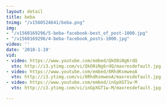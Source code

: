 ```yaml
---
layout: detail
title: beba
tnimg: "/v1560524641/beba.png"
img:
- "/v1560169296/5-beba-facebook-best_of_post-1000.jpg"
- "/v1560169296/4-beba-facebook_posts-1000.jpg"
video: ''
date: '2010-1-10'
vid:
- video: https://www.youtube.com/embed/QkO0iNg6rdQ
  vtn: http://i3.ytimg.com/vi/QkO0iNg6rdQ/maxresdefault.jpg
- video: https://www.youtube.com/embed/8RhdKsmweoA
  vtn: http://i3.ytimg.com/vi/8RhdKsmweoA/maxresdefault.jpg
- video: https://www.youtube.com/embed/inGpXGT1w-M
  vtn: http://i3.ytimg.com/vi/inGpXGT1w-M/maxresdefault.jpg

---
```

